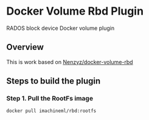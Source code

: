# Docker Volume Rbd Plugin

RADOS block device Docker volume plugin

## Overview

This is work based on [Nenzyz/docker-volume-rbd](https://github.com/Nenzyz/docker-volume-rbd)

## Steps to build the plugin

### Step 1. Pull the RootFs image

```bash
docker pull imachineml/rbd:rootfs
```

